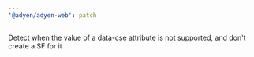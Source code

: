 ```yaml
---
'@adyen/adyen-web': patch
---
```


Detect when the value of a data-cse attribute is not supported, and don't create a SF for it
